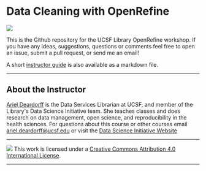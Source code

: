 # Data Cleaning with OpenRefine
![](https://zenodo.org/badge/DOI/10.5281/zenodo.4281566.svg)

This is the Github repository for the UCSF Library OpenRefine workshop. If you have any ideas, suggestions, questions or comments feel free to open an issue, submit a pull request, or send me an email!

A short [instructor guide](https://github.com/arieldeardorff/OpenRefineWorkshop/blob/master/InstructorGuide.Rmd) is also available as a markdown file.


----

## About the Instructor
[Ariel Deardorff](https://profiles.ucsf.edu/ariel.deardorff) is the Data Services Librarian at UCSF, and member of the Library's Data Science Initiative team. She teaches classes and does research on data management, open science, and reproducibility in the health sciences. For questions about this course or other courses email ariel.deardorff@ucsf.edu or visit the [Data Science Initiative Website](https://www.library.ucsf.edu/ask-an-expert/data-science/)

----

![](https://i.creativecommons.org/l/by/4.0/88x31.png) This work is licensed under a [Creative Commons Attribution 4.0 International License](https://creativecommons.org/licenses/by/4.0/).

---